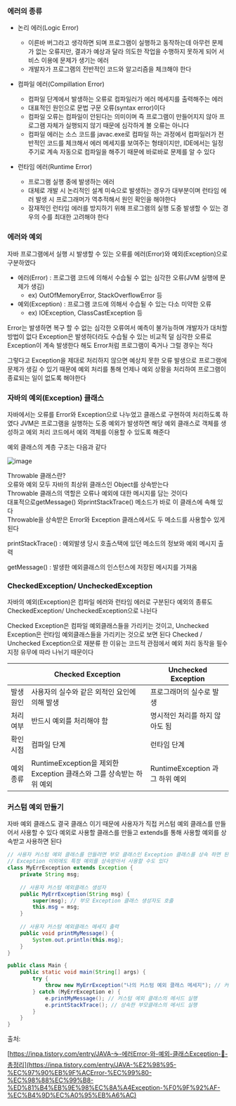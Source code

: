 ### 에러의 종류

- 논리 에러(Logic Error)
    - 이른바 버그라고 생각하면 되며 프로그램이 실행하고 동작하는데 아무런 문제가 없는 오류지만, 결과가 예상과 달라 의도한 작업을 수행하지 못하게 되어 서비스 이용에 문제가 생기는 에러
    - 개발자가 프로그램의 전반적인 코드와 알고리즘을 체크해야 한다

- 컴파일 에러(Compillation Error)
    - 컴파일 단계에서 발생하는 오류로 컴파일러가 에러 메세지를 출력해주는 에러
    - 대표적인 원인으로 문법 구문 오류(syntax error)이다
    - 컴파일 오류는 컴파일이 안된다는 의미이며 즉 프로그램이 만들어지지 않아 프로그램 자체가 실행되지 않기 때문에 심각하게 볼 오류는 아니다
    - 컴파일 에러는 소스 코드를 javac.exe로 컴파일 하는 과정에서 컴파일러가 전반적인 코드를 체크해서 에러 메세지를 보여주는 형태이지만, IDE에서는 일정 주기로 계속 자동으로 컴파일을 해주기 때문에 바로바로 문제를 알 수 있다

- 런타임 에러(Runtime Error)
    - 프로그램 실행 중에 발생하는 에러
    - 대체로 개발 시 논리적인 설계 미숙으로 발생하는 경우가 대부분이며 런타임 에러 발생 시 프로그래머가 역추적해서 원인 확인을 해야한다
    - 잠재적인 런타임 에러를 방지하기 위해 프로그램의 실행 도중 발생할 수 있는 경우의 수를 최대한 고려해야 한다

### 에러와 예외

자바 프로그램에서 실행 시 발생할 수 있는 오류를 에러(Error)와 예외(Exception)으로 구분하였다

- 에러(Error) : 프로그램 코드에 의해서 수습될 수 없는 심각한 오류(JVM 실행에 문제가 생김)
    - ex) OutOfMemoryError, StackOverflowError 등
- 예외(Exception) : 프로그램 코드에 의해서 수습될 수 있는 다소 미약한 오류
    - ex) IOException, ClassCastException 등

Error는 발생하면 복구 할 수 없는 심각한 오류여서 예측이 불가능하며 개발자가 대처할 방법이 없다 Exception은 발생하더라도 수습될 수 있는 비교적 덜 심각한 오류로 Exception이 계속 발생한다 해도 Error처럼 프로그램이 죽거나 그럴 경우는 적다

그렇다고 Exception을 제대로 처리하지 않으면 예상치 못한 오류 발생으로 프로그램에 문제가 생길 수 있기 때문에 예외 처리를 통해 언제나 예외 상황을 처리하여 프로그램이 종료되는 일이 없도록 해야한다

### 자바의 예외(Exception) 클래스

자바에서는 오류를 Error와 Exception으로 나누었고 클래스로 구현하여 처리하도록 하였다
JVM은 프로그램을 실행하는 도중 예외가 발생하면 해당 예외 클래스로 객체를 생성하고 예외 처리 코드에서 예외 객체를 이용할 수 있도록 해준다

예외 클래스의 계층 구조는 다음과 같다

![image](https://github.com/user-attachments/assets/8e899ff8-7c3f-4974-94f2-ad78f0047cd0)

<aside>
	
Throwable 클래스란? <br>
오류와 예외 모두 자바의 최상위 클래스인 Object를 상속받는다<br>
Throwable 클래스의 역할은 오류나 예외에 대한 메시지를 담는 것이다 <br>
대표적으로getMessage() 와printStackTrace() 메소드가 바로 이 클래스에 속해 있다 <br>
Throwable을 상속받은 Error와 Exception 클래스에서도 두 메소드를 사용할수 있게 된다

</aside>

<aside>
printStackTrace() : 예외발생 당시 호출스택에 있던 메소드의 정보와 예외 메시지 출력

getMessage() : 발생한 예외클래스의 인스턴스에 저장된 메시지를 가져옴

</aside>

### CheckedException/ UncheckedException

자바의 예외(Exception)은 컴파일 에러와 런타임 에러로 구분된다 
예외의 종류도 CheckedException/ UncheckedException으로 나뉜다

Checked Exception은 컴파일 예외클래스들을 가리키는 것이고, Unchecked Exception은 런타임 예외클래스들을 가리키는 것으로 보면 된다
Checked / Unchecked Exception으로 재분류 한 이유는 코드적 관점에서 예외 처리 동작을 필수 지정 유무에 따라 나뉘기 때문이다

|  | **Checked Exception** | **Unchecked Exception** |
| --- | --- | --- |
| 발생 원인 | 사용자의 실수와 같은 외적인 요인에 의해 발생 | 프로그래머의 실수로 발생 |
| 처리 여부 | 반드시 예외를 처리해야 함 | 명시적인 처리를 하지 않아도 됨 |
| 확인 시점 | 컴파일 단계 | 런타임 단계 |
| 예외 종류 | RuntimeException을 제외한 Exception 클래스와 그를 상속받는 하위 예외 | RuntimeException 과 그 하위 예외 |

### 커스텀 예외 만들기

자바 예외 클래스도 결국 클래스 이기 때문에 사용자가 직접 커스텀 예외 클래스를 만들어서 사용할 수 있다 예외로 사용할 클래스를 만들고 extends를 통해 사용할 예외를 상속받고 사용하면 된다

```java
// 사용자 커스텀 예외 클래스를 만들려면 부모 클래스인 Exception 클래스를 상속 하면 된다
// Exception 이외에도 특정 예외를 상속받아서 사용할 수도 있다
class MyErrException extends Exception {
    private String msg;
	
    // 사용자 커스텀 예외클래스 생성자
    public MyErrException(String msg) {
        super(msg); // 부모 Exception 클래스 생성자도 호출
        this.msg = msg;
    }
	
    // 사용자 커스텀 예외클래스 메세지 출력
    public void printMyMessage() {
        System.out.println(this.msg);
    }
}

public class Main {
    public static void main(String[] args) {
        try {
            throw new MyErrException("나의 커스텀 예외 클래스 메세지"); // 커스텀 예외 클래스 발생
        } catch (MyErrException e) {
            e.printMyMessage(); // 커스텀 예외 클래스의 메서드 실행
            e.printStackTrace(); // 상속한 부모클래스의 메서드 실행
        }
    }
}
```

출처:

[https://inpa.tistory.com/entry/JAVA-☕-에러Error-와-예외-클래스Exception-💯-총정리](https://inpa.tistory.com/entry/JAVA-%E2%98%95-%EC%97%90%EB%9F%ACError-%EC%99%80-%EC%98%88%EC%99%B8-%ED%81%B4%EB%9E%98%EC%8A%A4Exception-%F0%9F%92%AF-%EC%B4%9D%EC%A0%95%EB%A6%AC)
